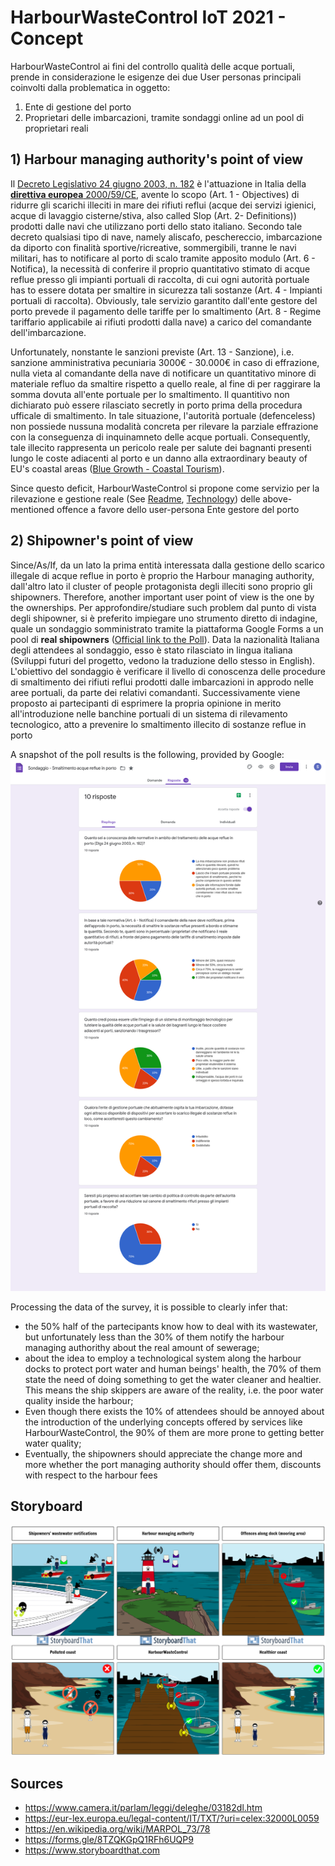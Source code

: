 # HarbourWasteControl IoT 2021 - Concept

HarbourWasteControl ai fini del controllo qualità delle acque portuali, prende in considerazione le esigenze dei due User personas principali coinvolti dalla problematica in oggetto:
1. Ente di gestione del porto 
2. Proprietari delle imbarcazioni, tramite sondaggi online ad un pool di proprietari reali  

## 1) Harbour managing authority's point of view
Il [Decreto Legislativo 24 giugno 2003, n. 182](https://www.camera.it/parlam/leggi/deleghe/03182dl.htm) è l'attuazione in Italia della [**direttiva europea** 2000/59/CE](https://eur-lex.europa.eu/legal-content/IT/TXT/?uri=celex:32000L0059), avente lo scopo (Art. 1 - Objectives) di ridurre gli scarichi illeciti in mare dei rifiuti reflui (acque dei servizi igienici, acque di lavaggio cisterne/stiva, also called Slop (Art. 2- Definitions)) prodotti dalle navi che utilizzano porti dello stato italiano. 
Secondo tale decreto qualsiasi tipo di nave, namely aliscafo, peschereccio, imbarcazione da diporto con finalità sportive/ricreative, sommergibili, tranne le navi militari, has to notificare al porto di scalo tramite apposito modulo (Art. 6 - Notifica), la necessità di conferire il proprio quantitativo stimato di acque reflue presso gli impianti portuali di raccolta, di cui ogni autorità portuale has to essere dotata per smaltire in sicurezza tali sostanze (Art. 4 - Impianti portuali di raccolta). Obviously, tale servizio garantito dall'ente gestore del porto prevede il pagamento delle tariffe per lo smaltimento (Art. 8 - Regime tariffario applicabile ai rifiuti prodotti dalla nave) a carico del comandante dell'imbarcazione. 

Unfortunately, nonstante le sanzioni previste (Art. 13 - Sanzione), i.e. sanzione amministrativa pecuniaria 3000€ - 30.000€ in caso di effrazione, nulla vieta al comandante della nave di notificare un quantitativo minore di materiale refluo da smaltire rispetto a quello reale, al fine di per raggirare la somma dovuta all'ente portuale per lo smaltimento. Il quantitivo non dichiarato può essere rilasciato secretly in porto prima della procedura ufficale di smaltimento.
In tale situazione, l'autorità portuale (defenceless) non possiede nussuna modalità concreta per rilevare la parziale effrazione con la conseguenza di inquinamneto delle acque portuali. Consequently, tale illecito rappresenta un pericolo reale per salute dei bagnanti presenti lungo le coste adiacenti al porto e un danno alla extraordinary beauty of EU's coastal areas ([Blue Growth - Coastal Tourism](https://ec.europa.eu/maritimeaffairs/policy/coastal_tourism)). 

Since questo deficit, HarbourWasteControl si propone come servizio per la rilevazione e gestione reale (See [Readme](/README.md), [Technology](/Technology.md)) delle above-mentioned offence a favore dello user-persona Ente gestore del porto 

## 2) Shipowner's point of view
Since/As/If, da un lato la prima entità interessata dalla gestione dello scarico illegale di acque reflue in porto è proprio the Harbour managing authority, dall'altro lato il cluster of people protagonista degli illeciti sono proprio gli shipowners. Therefore, another important user point of view is the one by the ownerships.
Per approfondire/studiare such problem dal punto di vista degli shipowner, si è preferito impiegare uno strumento diretto di indagine, quale un sondaggio somministrato tramite la piattaforma Google Forms a un pool di **real shipowners** ([Official link to the Poll](https://forms.gle/8TZQKGpQ1RFh6UQP9)). Data la nazionalità Italiana degli attendees al sondaggio, esso è stato rilasciato in lingua italiana (Sviluppi futuri del progetto, vedono la traduzione dello stesso in English). 
L'obiettivo del sondaggio è verificare il livello di conoscenza delle procedure di smaltimento dei rifiuti reflui prodotti dalle imbarcazioni in approdo nelle aree portuali, da parte dei relativi comandanti. Successivamente viene proposto ai partecipanti di esprimere la propria opinione in merito all'introduzione nelle banchine portuali di un sistema di rilevamento tecnologico, atto a prevenire lo smaltimento illecito di sostanze reflue in porto

A snapshot of the poll results is the following, provided by Google:
![LastPoll](/Picture/ShipOwners-Poll.png)

Processing the data of the survey, it is possible to clearly infer that: 
* the 50% half of the partecipants know how to deal with its wastewater, but unfortunately less than the 30% of them notify the harbour managing authorithy about the real amount of sewerage;
* about the idea to employ a technological system along the harbour docks to protect port water and human beings' health, the 70% of them state the need of doing something to get the water cleaner and healtier. This means the ship skippers are aware of the reality, i.e. the poor water quality inside the harbour;
* Even though there exists the 10% of attendees should be annoyed about the introduction of the underlying concepts offered by services like HarbourWasteControl, the 90% of them are more prone to getting better water quality;
* Eventually, the shipowners should appreciate the change more and more whether the port managing authority should offer them, discounts with respect to the harbour fees

## Storyboard

![Storyboard](/Picture/Storyboard-Complete.png)


## Sources
- https://www.camera.it/parlam/leggi/deleghe/03182dl.htm
- https://eur-lex.europa.eu/legal-content/IT/TXT/?uri=celex:32000L0059
- https://en.wikipedia.org/wiki/MARPOL_73/78
- https://forms.gle/8TZQKGpQ1RFh6UQP9
- https://www.storyboardthat.com
